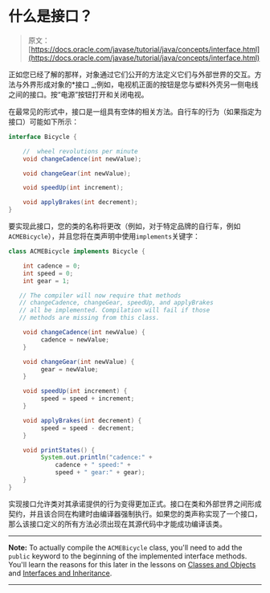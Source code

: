 # 什么是接口？

> 原文： [https://docs.oracle.com/javase/tutorial/java/concepts/interface.html](https://docs.oracle.com/javase/tutorial/java/concepts/interface.html)

正如您已经了解的那样，对象通过它们公开的方法定义它们与外部世界的交互。方法与外界形成对象的*接口 _;例如，电视机正面的按钮是您与塑料外壳另一侧电线之间的接口。按“电源”按钮打开和关闭电视。

在最常见的形式中，接口是一组具有空体的相关方法。自行车的行为（如果指定为接口）可能如下所示：

```java
interface Bicycle {

    //  wheel revolutions per minute
    void changeCadence(int newValue);

    void changeGear(int newValue);

    void speedUp(int increment);

    void applyBrakes(int decrement);
}

```

要实现此接口，您的类的名称将更改（例如，对于特定品牌的自行车，例如`ACMEBicycle`），并且您将在类声明中使用`implements`关键字：

```java
class ACMEBicycle implements Bicycle {

    int cadence = 0;
    int speed = 0;
    int gear = 1;

   // The compiler will now require that methods
   // changeCadence, changeGear, speedUp, and applyBrakes
   // all be implemented. Compilation will fail if those
   // methods are missing from this class.

    void changeCadence(int newValue) {
         cadence = newValue;
    }

    void changeGear(int newValue) {
         gear = newValue;
    }

    void speedUp(int increment) {
         speed = speed + increment;   
    }

    void applyBrakes(int decrement) {
         speed = speed - decrement;
    }

    void printStates() {
         System.out.println("cadence:" +
             cadence + " speed:" + 
             speed + " gear:" + gear);
    }
}

```

实现接口允许类对其承诺提供的行为变得更加正式。接口在类和外部世界之间形成契约，并且该合同在构建时由编译器强制执行。如果您的类声称实现了一个接口，那么该接口定义的所有方法必须出现在其源代码中才能成功编译该类。

* * *

**Note:** To actually compile the `ACMEBicycle` class, you'll need to add the `public` keyword to the beginning of the implemented interface methods. You'll learn the reasons for this later in the lessons on [Classes and Objects](../javaOO/index.html) and [Interfaces and Inheritance](../IandI/index.html).

* * *